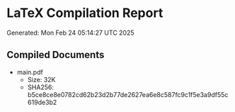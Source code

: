 # LaTeX Compilation Report
Generated: Mon Feb 24 05:14:27 UTC 2025
## Compiled Documents
- main.pdf
  - Size: 32K
  - SHA256: b5ce8ce8e0782cd62b23d2b77de2627ea6e8c587fc9c1f5e3a9df55c619de3b2
